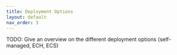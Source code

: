 ```yaml
---
title: Deployment Options
layout: default
nav_order: 3
---
```


TODO: Give an overview on the different deployment options (self-managed, ECH, ECS) 